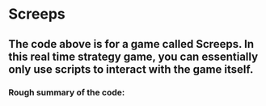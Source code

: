 # Screeps

## The code above is for a game called Screeps. In this real time strategy game, you can essentially only use scripts to interact with the game itself. 

### Rough summary of the code:
